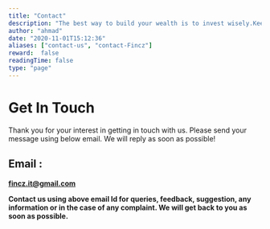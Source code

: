 ```yaml
---
title: "Contact"
description: "The best way to build your wealth is to invest wisely.Keep up with the latest on Personal Finance with informative blogs on Wealth, Investment, Money Management, Retirement Planning, Tax-Saving and much more."
author: "ahmad"
date: "2020-11-01T15:12:36"
aliases: ["contact-us", "contact-Fincz"]
reward:  false
readingTime: false
type: "page"
---
```


Get In Touch
============

Thank you for your interest in getting in touch with us. Please send your message using below email. We will reply as soon as possible!

## Email :
**fincz.it@gmail.com**

**Contact us using above email Id for queries, feedback, suggestion, any information or in the case of any complaint. We will get back to you as soon as possible.**